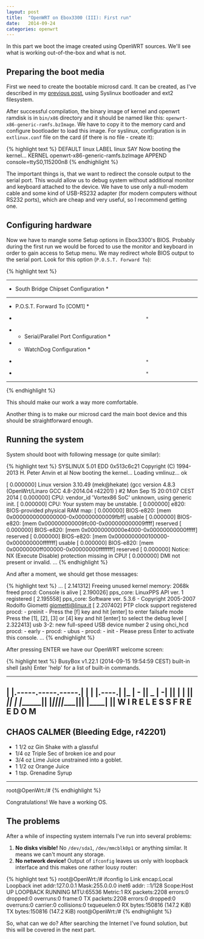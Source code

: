 ```yaml
---
layout: post
title:  "OpenWRT on Ebox3300 (III): First run"
date:   2014-09-24
categories: openwrt
---
```


In this part we boot the image created using OpenWRT sources. We'll see what is
working out-of-the-box and what is not.

Preparing the boot media
------------------------

First we need to create the bootable microsd card. It can be created, as
I've described in my [previous post](/posts/2014/09/15/installing-syslinux/),
using Syslinux bootloader and ext2 filesystem.

After successful compilation, the binary image of kernel and openwrt ramdisk is
in `bin/x86` directory and it should be named like this:
`openwrt-x86-generic-ramfs.bzImage`. We have to copy it to the memory card
and configure bootloader to load this image. For syslinux, configuration is in
`extlinux.conf` file on the card (if there is no file - create it):

{% highlight text %}
DEFAULT linux
LABEL linux
    SAY Now booting the kernel...
    KERNEL openwrt-x86-generic-ramfs.bzImage
    APPEND console=ttyS0,115200n8
{% endhighlight %}

The important things is, that we want to redirect the console output to the
serial port. This would allow us to debug system without additional monitor and
keyboard attached to the device. We have to use only a null-modem cable
and some kind of USB-RS232 adapter (for modern computers without RS232 ports),
which are cheap and very useful, so I recommend getting one.

Configuring hardware
--------------------

Now we have to mangle some Setup options in Ebox3300's BIOS. Probably during
the first run we would be forced to use the monitor and keyboard in order to
gain access to Setup menu. We may redirect whole BIOS output to the serial port.
Look for this option (`P.O.S.T. Forward To`):

{% highlight text %}
*******************************************************
* South Bridge Chipset Configuration                  *
* *************************************************** *
* P.O.S.T. Forward To            [COM1]               *
*                                                     *
* * Serial/Parallel Port Configuration                *
* * WatchDog Configuration                            *
*                                                     *
*                                                     *
*******************************************************
{% endhighlight %}

This should make our work a way more comfortable.

Another thing is to make our microsd card the main boot device and this should
be straightforward enough.

Running the system
------------------

System should boot with following message (or quite similar):

{% highlight text %}
SYSLINUX 5.01 EDD 0x513c6c21 Copyright (C) 1994-2013 H. Peter Anvin et al
Now booting the kernel...
Loading vmlinuz... ok

[    0.000000] Linux version 3.10.49 (mek@hekate) (gcc version 4.8.3 (OpenWrt/Linaro GCC 4.8-2014.04 r42201) ) #2 Mon Sep 15 20:01:07 CEST 2014
[    0.000000] CPU: vendor_id 'Vortex86 SoC' unknown, using generic init.
[    0.000000] CPU: Your system may be unstable.
[    0.000000] e820: BIOS-provided physical RAM map:
[    0.000000] BIOS-e820: [mem 0x0000000000000000-0x000000000009fbff] usable
[    0.000000] BIOS-e820: [mem 0x000000000009fc00-0x000000000009ffff] reserved
[    0.000000] BIOS-e820: [mem 0x00000000000e4000-0x00000000000fffff] reserved
[    0.000000] BIOS-e820: [mem 0x0000000000100000-0x000000000fffffff] usable
[    0.000000] BIOS-e820: [mem 0x00000000ff000000-0x00000000ffffffff] reserved
[    0.000000] Notice: NX (Execute Disable) protection missing in CPU!
[    0.000000] DMI not present or invalid.
 ...
{% endhighlight %}

And after a moment, we should get those messages:

{% highlight text %}
...
[    2.141312] Freeing unused kernel memory: 2068k freed
procd: Console is alive
[    2.190026] pps_core: LinuxPPS API ver. 1 registered
[    2.195558] pps_core: Software ver. 5.3.6 - Copyright 2005-2007 Rodolfo Giometti <giometti@linux.it>
[    2.207402] PTP clock support registered
procd: - preinit -
Press the [f] key and hit [enter] to enter failsafe mode
Press the [1], [2], [3] or [4] key and hit [enter] to select the debug level
[    2.322413] usb 3-2: new full-speed USB device number 2 using ohci_hcd
procd: - early -
procd: - ubus -
procd: - init -
Please press Enter to activate this console.
...
{% endhighlight %}

After pressing ENTER we have our OpenWRT welcome screen:

{% highlight text %}
BusyBox v1.22.1 (2014-09-15 19:54:59 CEST) built-in shell (ash)
Enter 'help' for a list of built-in commands.

  _______                     ________        __
 |       |.-----.-----.-----.|  |  |  |.----.|  |_
 |   -   ||  _  |  -__|     ||  |  |  ||   _||   _|
 |_______||   __|_____|__|__||________||__|  |____|
          |__| W I R E L E S S   F R E E D O M
 -----------------------------------------------------
 CHAOS CALMER (Bleeding Edge, r42201)
 -----------------------------------------------------
  * 1 1/2 oz Gin            Shake with a glassful
  * 1/4 oz Triple Sec       of broken ice and pour
  * 3/4 oz Lime Juice       unstrained into a goblet.
  * 1 1/2 oz Orange Juice
  * 1 tsp. Grenadine Syrup
 -----------------------------------------------------
root@OpenWrt:/#
{% endhighlight %}

Congratulations! We have a working OS.

The problems
------------

After a while of inspecting system internals I've run into several problems:

1. __No disks visible!__
   No `/dev/sda1`, `/dev/mmcblk0p1` or anything similar. It means we can't
   mount any storage.
2. __No network device!__
   Output of `ifconfig` leaves us only with loopback interface and this makes
   one rather lousy router:

{% highlight text %}
root@OpenWrt:/# ifconfig
lo        Link encap:Local Loopback
          inet addr:127.0.0.1  Mask:255.0.0.0
          inet6 addr: ::1/128 Scope:Host
          UP LOOPBACK RUNNING  MTU:65536  Metric:1
          RX packets:2208 errors:0 dropped:0 overruns:0 frame:0
          TX packets:2208 errors:0 dropped:0 overruns:0 carrier:0
          collisions:0 txqueuelen:0
          RX bytes:150816 (147.2 KiB)  TX bytes:150816 (147.2 KiB)
root@OpenWrt:/#
{% endhighlight %}

So, what can we do? After searching the Internet I've found solution, but this
will be covered in the next part.
